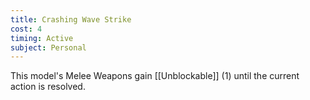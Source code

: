 ```yaml
---
title: Crashing Wave Strike
cost: 4
timing: Active
subject: Personal
---
```

This model's Melee Weapons gain [[Unblockable]] (1) until the current action is resolved.
